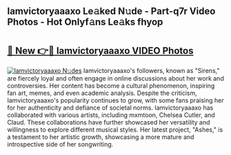 ## Iamvictoryaaaxo Le𝚊ked N𝚞de - Part-q7r Video Photos - Hot Onlyf𝚊ns Le𝚊ks fhyop

# <h2><a href="http://ab77228.deff.icu/?id=Iamvictoryaaaxo">🔗 New 👉🔴 Iamvictoryaaaxo VIDEO Photos</a></h2>

[![Iamvictoryaaaxo N𝚞des](https://i.imgur.com/rIISA9y.gif)](http://ab77228.deff.icu/?id=Iamvictoryaaaxo)
Iamvictoryaaaxo's followers, known as "Sirens," are fiercely loyal and often engage in online discussions about her work and controversies. Her content has become a cultural phenomenon, inspiring fan art, memes, and even academic analysis. Despite the criticism, Iamvictoryaaaxo's popularity continues to grow, with some fans praising her for her authenticity and defiance of societal norms. Iamvictoryaaaxo has collaborated with various artists, including mxmtoon, Chelsea Cutler, and Claud. These collaborations have further showcased her versatility and willingness to explore different musical styles. Her latest project, "Ashes," is a testament to her artistic growth, showcasing a more mature and introspective side of her songwriting.
